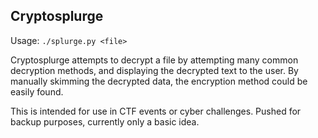 ## Cryptosplurge

Usage: `./splurge.py <file>`  

Cryptosplurge attempts to decrypt a file by attempting many common decryption
methods, and displaying the decrypted text to the user. By manually skimming
the decrypted data, the encryption method could be easily found.  

This is intended for use in CTF events or cyber challenges. Pushed for backup
purposes, currently only a basic idea.